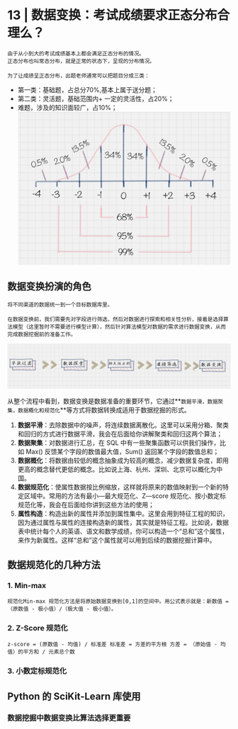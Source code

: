 # 13 | 数据变换：考试成绩要求正态分布合理么？

    由于从小到大的考试成绩基本上都会满足正态分布的情况。
    正态分布也叫常态分布，就是正常的状态下，呈现的分布情况。

    为了让成绩呈正态分布，出题老师通常可以把题目分成三类：
-   第一类：基础题，占总分70%,基本上属于送分题；
-   第二类：灵活题，基础范围内+ 一定的灵活性，占20%；
-   难题，涉及的知识面较广，占10%；
![avatar](./../images/normalDistribution.jpg)

## 数据变换扮演的角色
    将不同渠道的数据统一到一个目标数据库里。

    在数据变换前，我们需要先对字段进行筛选，然后对数据进行探索和相关性分析，接着是选择算法模型（这里暂时不需要进行模型计算），然后针对算法模型对数据的需求进行数据变换，从而完成数据挖掘前的准备工作。
![avatar](./../images/datatramsform03.jpg)

从整个流程中看到，数据变换是数据准备的重要环节，它通过**`数据平滑，数据聚集，数据概化和规范化`**等方式将数据转换成适用于数据挖掘的形式。
1. **数据平滑**：去除数据中的噪声，将连续数据离散化。这里可以采用分箱、聚类和回归的方式进行数据平滑，我会在后面给你讲解聚类和回归这两个算法；
2. **数据聚集**：对数据进行汇总，在 SQL 中有一些聚集函数可以供我们操作，比如 Max() 反馈某个字段的数值最大值，Sum() 返回某个字段的数值总和；
3. **数据概化**：将数据由较低的概念抽象成为较高的概念，减少数据复杂度，即用更高的概念替代更低的概念。比如说上海、杭州、深圳、北京可以概化为中国。
4. **数据规范化**：使属性数据按比例缩放，这样就将原来的数值映射到一个新的特定区域中。常用的方法有最小—最大规范化、Z—score 规范化、按小数定标规范化等，我会在后面给你讲到这些方法的使用；
5. **属性构造**：构造出新的属性并添加到属性集中。这里会用到特征工程的知识，因为通过属性与属性的连接构造新的属性，其实就是特征工程。比如说，数据表中统计每个人的英语、语文和数学成绩，你可以构造一个“总和”这个属性，来作为新属性。这样“总和”这个属性就可以用到后续的数据挖掘计算中。

## 数据规范化的几种方法
### 1. Min-max 
    规范化Min-max 规范化方法是将原始数据变换到[0,1]的空间中。用公式表示就是：新数值 =（原数值 - 极小值）/（极大值 - 极小值）。

### 2. Z-Score 规范化
    z-score = (原数值 - 均值) / 标准差 标准差 = 方差的平方根 方差 = （原始值 - 均值）的平方和 / 元素总个数
### 3. 小数定标规范化

## Python 的 SciKit-Learn 库使用

### 数据挖掘中数据变换比算法选择更重要